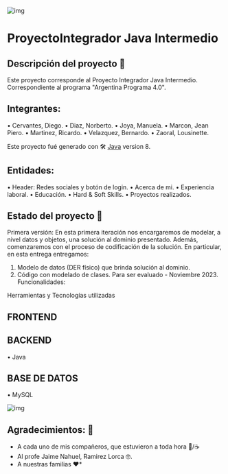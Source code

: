 ![img](https://i.postimg.cc/FRXKcL88/comienza.gif)
# ProyectoIntegrador Java Intermedio

## Descripción del proyecto 🚀
Este proyecto corresponde al Proyecto Integrador Java Intermedio. Correspondiente al programa "Argentina Programa 4.0".

## Integrantes:
•	Cervantes, Diego.
•	Diaz, Norberto.
•	Joya, Manuela.
•	Marcon, Jean Piero.
•	Martinez, Ricardo.
•	Velazquez, Bernardo.
•	Zaoral, Lousinette.

Este proyecto fué generado con 🛠️ [Java](https://www.java.com/es/) version 8.
## Entidades:
•	Header: Redes sociales y botón de login.
•	Acerca de mi.
•	Experiencia laboral.
•	Educación.
•	Hard & Soft Skills.
•	Proyectos realizados.
## Estado del proyecto 📌
Primera versión: En esta primera iteración nos encargaremos de modelar, a nivel datos y objetos, una solución
al dominio presentado. Además, comenzaremos con el proceso de codificación de la solución.
En particular, en esta entrega entregamos:
1. Modelo de datos (DER físico) que brinda solución al dominio.
2. Código con modelado de clases.  Para ser evaluado - Noviembre 2023.
Funcionalidades:

Herramientas y Tecnologías utilizadas
## FRONTEND

## BACKEND
•	Java

## BASE DE DATOS
•	MySQL
	

![img](https://i.postimg.cc/zvBcCqgT/Programas-utilizados.png)
## Agradecimientos: 🎁

* A cada uno de mis compañeros, que estuvieron a toda hora 🍺/☕
* Al profe Jaime Nahuel, Ramirez Lorca 🤓.
* A nuestras familias ❤️* 